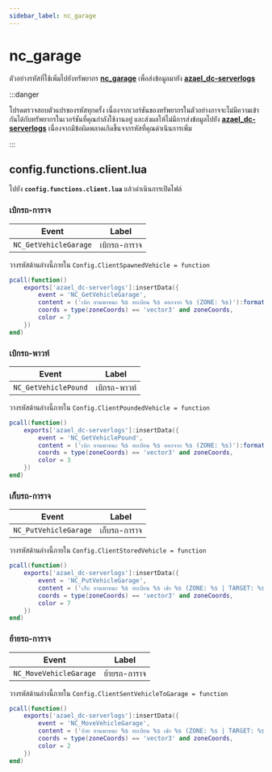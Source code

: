 ```yaml
---
sidebar_label: nc_garage
---
```


# nc_garage

ตัวอย่างรหัสที่ใช้เพิ่มไปยังทรัพยากร **[nc_garage](https://fivem.nc-developer.com/product/640e2c2918dc1)** เพื่อส่งข้อมูลมายัง **[azael_dc-serverlogs](../../index.md)**

:::danger

โปรดตรวจสอบตัวแปรของรหัสทุกครั้ง เนื่องจากเวอร์ชันของทรัพยากรในตัวอย่างอาจจะไม่มีความเข้ากันได้กับทรัพยากรในเวอร์ชันที่คุณกำลังใช้งานอยู่ และส่งผลให้ไม่มีการส่งข้อมูลไปยัง **[azael_dc-serverlogs](../../index.md)** เนื่องจากมีข้อผิดพลาดเกิดขึ้นจากรหัสที่คุณดำเนินการเพิ่ม

:::

## config.functions.client.lua

ไปยัง **`config.functions.client.lua`** แล้วดำเนินการเปิดไฟล์

### เบิกรถ-การาจ

| Event                                  | Label
|----------------------------------------|----------------------------------------
| `NC_GetVehicleGarage`                  | เบิกรถ-การาจ

วางรหัสด้านล่างนี้ภายใน `Config.ClientSpawnedVehicle = function`

```lua
pcall(function()
	exports['azael_dc-serverlogs']:insertData({
		event = 'NC_GetVehicleGarage',
		content = ('เบิก ยานพาหนะ %s ทะเบียน %s ออกจาก %s (ZONE: %s)'):format(GetDisplayNameFromVehicleModel(properties.model), plate, zoneType, zoneName),
		coords = type(zoneCoords) == 'vector3' and zoneCoords,
		color = 7
	})
end)
```

### เบิกรถ-พาวท์

| Event                                  | Label
|----------------------------------------|----------------------------------------
| `NC_GetVehiclePound`                   | เบิกรถ-พาวท์

วางรหัสด้านล่างนี้ภายใน `Config.ClientPoundedVehicle = function`

```lua
pcall(function()
	exports['azael_dc-serverlogs']:insertData({
		event = 'NC_GetVehiclePound',
		content = ('เบิก ยานพาหนะ %s ทะเบียน %s ออกจาก %s (ZONE: %s)'):format(GetDisplayNameFromVehicleModel(properties.model), plate, zoneType, zoneName),
		coords = type(zoneCoords) == 'vector3' and zoneCoords,
		color = 3
	})
end)
```

### เก็บรถ-การาจ

| Event                                  | Label
|----------------------------------------|----------------------------------------
| `NC_PutVehicleGarage`                  | เก็บรถ-การาจ

วางรหัสด้านล่างนี้ภายใน `Config.ClientStoredVehicle = function`

```lua
pcall(function()
	exports['azael_dc-serverlogs']:insertData({
		event = 'NC_PutVehicleGarage',
		content = ('เก็บ ยานพาหนะ %s ทะเบียน %s เข้า %s (ZONE: %s | TARGET: %s)'):format(GetDisplayNameFromVehicleModel(properties.model), plate, zoneType, zoneName, target),
		coords = type(zoneCoords) == 'vector3' and zoneCoords,
		color = 7
	})
end)
```

### ย้ายรถ-การาจ

| Event                                  | Label
|----------------------------------------|----------------------------------------
| `NC_MoveVehicleGarage`                 | ย้ายรถ-การาจ

วางรหัสด้านล่างนี้ภายใน `Config.ClientSentVehicleToGarage = function`

```lua
pcall(function()
	exports['azael_dc-serverlogs']:insertData({
		event = 'NC_MoveVehicleGarage',
		content = ('ย้าย ยานพาหนะ %s ทะเบียน %s เข้า %s (ZONE: %s | TARGET: %s)'):format(GetDisplayNameFromVehicleModel(properties.model), plate, zoneType, zoneName, target),
		coords = type(zoneCoords) == 'vector3' and zoneCoords,
		color = 2
	})
end)
```
